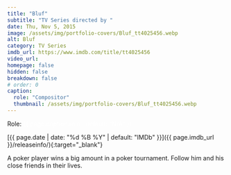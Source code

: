 ```yaml
---
title: "Bluf"
subtitle: "TV Series directed by "
date: Thu, Nov 5, 2015
image: /assets/img/portfolio-covers/Bluf_tt4025456.webp
alt: Bluf
category: TV Series
imdb_url: https://www.imdb.com/title/tt4025456
video_url: 
homepage: false
hidden: false
breakdown: false
# order: 0
caption:
  role: "Compositor"
  thumbnail: /assets/img/portfolio-covers/Bluf_tt4025456.webp
---
```

Role: <span style="color:white">{{ page.caption.role | default: "N/A" }}</span>

[{{ page.date | date: "%d %B %Y" | default: "IMDb" }}]({{ page.imdb_url }}/releaseinfo/){:target="_blank"}

A poker player wins a big amount in a poker tournament. Follow him and his close friends in their lives.
